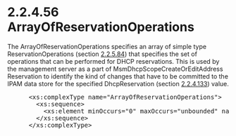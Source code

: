 <html dir="LTR" xmlns:mshelp="http://msdn.microsoft.com/mshelp" xmlns:ddue="http://ddue.schemas.microsoft.com/authoring/2003/5" xmlns:xlink="http://www.w3.org/1999/xlink" xmlns:tool="http://www.microsoft.com/tooltip">
 <body>
 <div id="header">
 <h1 class="heading">2.2.4.56 ArrayOfReservationOperations</h1>
 </div>
 <div id="mainSection">
 <div id="mainBody">
 <div id="allHistory" class="saveHistory"></div>
 <div id="sectionSection0" class="section" name="collapseableSection">
 

<p>The ArrayOfReservationOperations specifies an array of
simple type ReservationOperations (section <a href="8a7066f3-8db5-46aa-bd47-8ca8dfe66361.md">2.2.5.84</a>) that specifies
the set of operations that can be performed for DHCP reservations. This is used
by the management server as a part of MsmDhcpScopeCreateOrEditAddress
Reservation to identify the kind of changes that have to be committed to the
IPAM data store for the specified DhcpReservation (section <a href="119bbb6d-0a82-435f-896c-28e80e385bb4.md">2.2.4.133</a>) value.</p>

<dl>
<dd>
<div><pre> &lt;xs:complexType name=&quot;ArrayOfReservationOperations&quot;&gt;
   &lt;xs:sequence&gt;
     &lt;xs:element minOccurs=&quot;0&quot; maxOccurs=&quot;unbounded&quot; name=&quot;ReservationOperations&quot; type=&quot;ipam:ReservationOperations&quot; /&gt;
   &lt;/xs:sequence&gt;
 &lt;/xs:complexType&gt;
</pre></div>
</dd></dl>


 </div>
 </div>
 </div>
 </body>
</html>